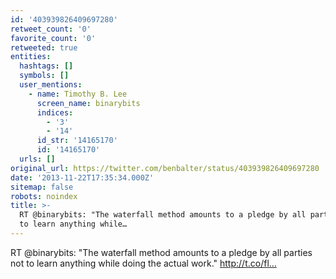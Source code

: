 ```yaml
---
id: '403939826409697280'
retweet_count: '0'
favorite_count: '0'
retweeted: true
entities:
  hashtags: []
  symbols: []
  user_mentions:
    - name: Timothy B. Lee
      screen_name: binarybits
      indices:
        - '3'
        - '14'
      id_str: '14165170'
      id: '14165170'
  urls: []
original_url: https://twitter.com/benbalter/status/403939826409697280
date: '2013-11-22T17:35:34.000Z'
sitemap: false
robots: noindex
title: >-
  RT @binarybits: "The waterfall method amounts to a pledge by all parties not
  to learn anything while…
---
```


RT @binarybits: "The waterfall method amounts to a pledge by all parties not to learn anything while doing the actual work." http://t.co/fl…